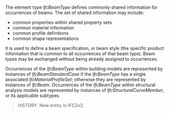 ﻿The element type _IfcBeamType_ defines commonly shared information for occurrences of beams. The set of shared information may include:

* common properties within shared property sets
* common material information
* common profile definitions
* common shape representations

It is used to define a beam specification, or beam style (the specific product information that is common to all occurrences of that beam type). Beam types may be exchanged without being already assigned to occurrences.

Occurrences of the _IfcBeamType_ within building models are represented by instances of _IfcBeamStandardCase_ if the _IfcBeamType_ has a single associated _IfcMaterialProfileSet_; otherwise they are represented by instances of _IfcBeam_. Occurrences of the _IfcBeamType_ within structural analysis models are represented by instances of _IfcStructuralCurveMember_, or its applicable subtypes.

> HISTORY&nbsp; New entity in IFC2x2.